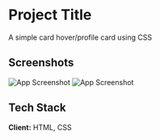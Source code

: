 # Project Title

A simple card hover/profile card using CSS
## Screenshots

![App Screenshot]()
![App Screenshot]()


## Tech Stack

**Client:** HTML, CSS


